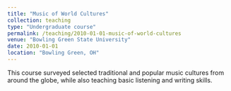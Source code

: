 ```yaml
---
title: "Music of World Cultures"
collection: teaching
type: "Undergraduate course"
permalink: /teaching/2010-01-01-music-of-world-cultures
venue: "Bowling Green State University"
date: 2010-01-01
location: "Bowling Green, OH"
---
```


This course surveyed selected traditional and popular music cultures from around the globe, while also teaching basic listening and writing skills.
